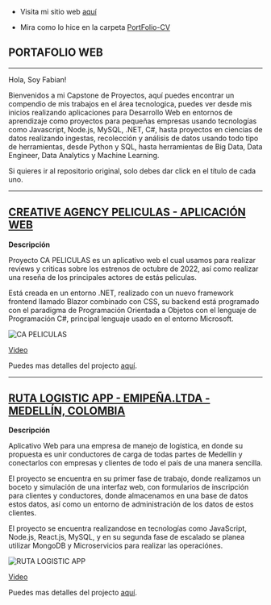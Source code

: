 - Visita mi sitio web [aquí](https://FabianTatum.github.io./FabianPalacios/Portfolio-CV)

- Mira como lo hice en la carpeta [PortFolio-CV](https://github.com/FabianTatum/FabianPalacios/tree/gh-pages/Portfolio-CV)


## PORTAFOLIO WEB
--------------------

Hola, Soy Fabian!

Bienvenidos a mi Capstone de Proyectos, aquí puedes encontrar un compendio de mis trabajos en el área tecnologica, puedes ver desde mis inicios realizando aplicaciones para Desarrollo Web en entornos de aprendizaje como proyectos para pequeñas empresas usando tecnologías como Javascript, Node.js, MySQL, .NET, C#, hasta proyectos en ciencias de datos realizando ingestas, recolección y análisis de datos usando todo tipo de herramientas, desde Python y SQL, hasta herramientas de Big Data, Data Engineer, Data Analytics y Machine Learning.

Si quieres ir al repositorio original, solo debes dar click en el título de cada uno.

---------------------

## [CREATIVE AGENCY PELICULAS - APLICACIÓN WEB](https://github.com/FabianTatum/CA-Peliculas-CSharp-Oct-2021)

**Descripción**

Proyecto CA PELICULAS es un aplicativo web el cual usamos para realizar reviews y criticas sobre los estrenos de octubre de 2022, así como realizar una reseña de los principales actores de estás peliculas.

Está creada en un entorno .NET, realizado con un nuevo framework frontend llamado Blazor combinado con CSS, su backend está programado con el paradigma de Programación Orientada a Objetos con el lenguaje de Programación C#, principal lenguaje usado en el entorno Microsoft.

![CA PELICULAS](https://media.giphy.com/media/jTMBeu4fkmTAsPu4fD/giphy.gif)

[Video](https://youtu.be/Cqb6x9uxAlg)

Puedes mas detalles del projecto [aquí](https://github.com/FabianTatum/CA-Peliculas-CSharp-Oct-2021).

---------------------

## [RUTA LOGISTIC APP - EMIPEÑA.LTDA - MEDELLÍN, COLOMBIA](https://github.com/FabianTatum/Ruta-App-Logistict-Enterprise)

**Descripción**

Aplicativo Web para una empresa de manejo de logística, en donde su propuesta es unir conductores de carga de todas partes de Medellín y conectarlos con empresas y clientes de todo el país de una manera sencilla.

El proyecto se encuentra en su primer fase de trabajo, donde realizamos un boceto y simulación de una interfaz web, con formularios de inscripción para clientes y conductores, donde almacenamos en una base de datos estos datos, así como un entorno de administración de los datos de estos clientes.

El proyecto se encuentra realizandose en tecnologías como JavaScript, Node.js, React.js, MySQL, y en su segunda fase de escalado se planea utilizar MongoDB y Microservicios para realizar las operaciónes.

![RUTA LOGISTIC APP](https://media.giphy.com/media/cHaukBD7SLn6zI97D4/giphy.gif)

[Video](https://youtu.be/YniMaNeWVKw)

Puedes mas detalles del projecto [aquí](https://github.com/FabianTatum/Ruta-App-Logistict-Enterprise).